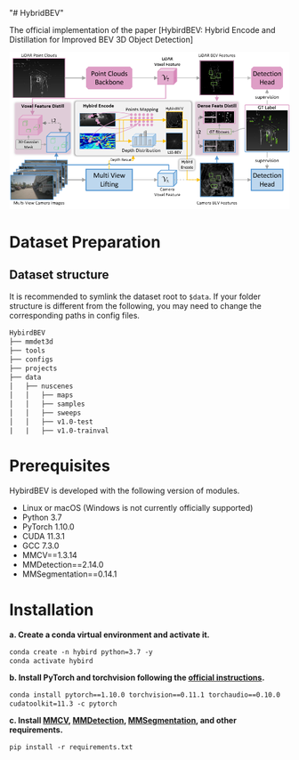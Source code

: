 "# HybridBEV" 

The official implementation of the paper [HybirdBEV: Hybrid Encode and Distillation for Improved BEV 3D Object Detection]

![HybirdBEV Model](doc/image.png)

# Dataset Preparation

## Dataset structure

It is recommended to symlink the dataset root to `$data`.
If your folder structure is different from the following, you may need to change the corresponding paths in config files.

```
HybirdBEV
├── mmdet3d
├── tools
├── configs
├── projects
├── data
│   ├── nuscenes
│   │   ├── maps
│   │   ├── samples
│   │   ├── sweeps
│   │   ├── v1.0-test
|   |   ├── v1.0-trainval
```

# Prerequisites
HybirdBEV is developed with the following version of modules.
- Linux or macOS (Windows is not currently officially supported)
- Python 3.7
- PyTorch 1.10.0
- CUDA 11.3.1
- GCC 7.3.0
- MMCV==1.3.14
- MMDetection==2.14.0
- MMSegmentation==0.14.1

# Installation

**a. Create a conda virtual environment and activate it.**

```shell
conda create -n hybird python=3.7 -y
conda activate hybird
```

**b. Install PyTorch and torchvision following the [official instructions](https://pytorch.org/).**

```shell
conda install pytorch==1.10.0 torchvision==0.11.1 torchaudio==0.10.0 cudatoolkit=11.3 -c pytorch
```

**c. Install [MMCV](https://mmcv.readthedocs.io/en/latest/), [MMDetection](https://github.com/open-mmlab/mmdetection), [MMSegmentation](https://github.com/open-mmlab/mmsegmentation), and other requirements.**

```shell
pip install -r requirements.txt
```